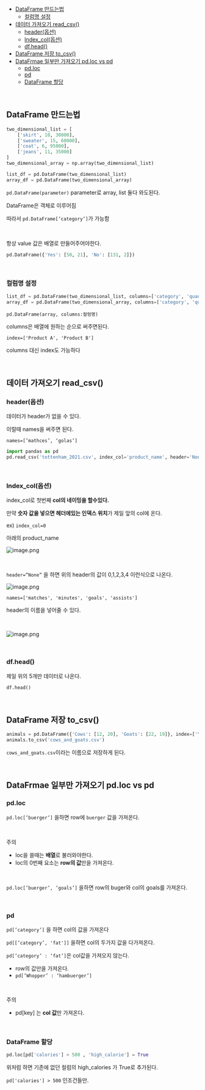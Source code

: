 - [DataFrame 만드는법](#dataframe-만드는법)
  - [컬럼명 설정](#컬럼명-설정)
- [데이터 가져오기 read\_csv()](#데이터-가져오기-read_csv)
  - [header(옵션)](#header옵션)
  - [Index\_col(옵션)](#index_col옵션)
  - [df.head()](#dfhead)
- [DataFrame 저장 to\_csv()](#dataframe-저장-to_csv)
- [DataFrmae 일부만 가져오기 pd.loc vs pd](#datafrmae-일부만-가져오기-pdloc-vs-pd)
  - [pd.loc](#pdloc)
  - [pd](#pd)
  - [DataFrame 할당](#dataframe-할당)

<br>

## DataFrame 만드는법

```python
two_dimensional_list = [
    ['skirt', 10, 30000],
    ['sweater', 15, 60000],
    ['coat', 6, 95000],
    ['jeans', 11, 35000]
]
two_dimensional_array = np.array(two_dimensional_list)

list_df = pd.DataFrame(two_dimensional_list)
array_df = pd.DataFrame(two_dimensional_array)
```

`pd.DataFrame(parameter)` parameter로 array, list 둘다 와도된다.

DataFrame은 객체로 이루어짐

따라서 `pd.DataFrame[’category’]`가 가능함

<br>

항상 value 값은 배열로 만들어주어야한다.

```python
pd.DataFrame({'Yes': [50, 21], 'No': [131, 2]})
```

<br>

### 컬럼명 설정

```python
list_df = pd.DataFrame(two_dimensional_list, columns=['category', 'quantity', 'price'])
array_df = pd.DataFrame(two_dimensional_array, columns=['category', 'quantity', 'price'])

```

`pd.DataFrame(array, columns:컬렁명)`

columns은 배열에 원하는 순으로 써주면된다.

`index=['Product A', 'Product B']`

columns 대신 index도 가능하다

<br>

## 데이터 가져오기 read_csv()

### header(옵션)

데이터가 header가 없을 수 있다.

이럴때 names을 써주면 된다.

`names=[’mathces’, ‘golas’]`

```python
import pandas as pd
pd.read_csv('tottenham_2021.csv', index_col='product_name', header='None'. names=['matches', 'minutes', 'goals', 'assists'])
```

<br>

### Index_col(옵션)

index_col로 첫번째 **col의 네이밍을 할수있다.**

만약 **숫자 값을 넣으면 헤더에있는 인덱스 위치**가 제일 앞의 col에 온다.

ex) `index_col=0`

아래의 product_name

![image.png](../images/Pandas/DataFrame%20생성,불러오기/1.png)

<br>

`header=”None”` 을 하면 위의 header의 값이 0,1,2,3,4 이런식으로 나온다.

![image.png](../images/Pandas/DataFrame%20생성,불러오기/2.png)

`names=['matches', 'minutes', 'goals', 'assists']`

header의 이름을 넣어줄 수 있다.

<br>

![image.png](../images/Pandas/DataFrame%20생성,불러오기/3.png)

<br>

### df.head()

제일 위의 5개만 데이터로 나온다.

```python
df.head()
```

<br>

## DataFrame 저장 to_csv()

```python
animals = pd.DataFrame({'Cows': [12, 20], 'Goats': [22, 19]}, index=['Year 1', 'Year 2'])
animals.to_csv('cows_and_goats.csv')
```

`cows_and_goats.csv`이라는 이름으로 저장하게 된다.

<br>

## DataFrmae 일부만 가져오기 pd.loc vs pd

### pd.loc

`pd.loc[’buerger’]` 을하면 row에 `buerger` 값을 가져온다.

<br>

주의

- loc을 쓸때는 **배열**로 불러와야한다.
- loc의 0번째 요소는 **row의 값**만을 가져온다.

<br>

`pd.loc[’buerger’, ‘goals’]` 을하면 row의 buger와 col의 goals를 가져온다.

<br>

### pd

`pd[’category’]` 을 하면 col의 값을 가져온다

`pd[[’category’, 'fat']]` 을하면 col의 두가지 값을 다가져온다.

`pd[’category’ : ‘fat’]`은 col값을 가져오지 않는다.

- row의 값만을 가져온다.
- `pd[’Whopper’ : ‘hambuerger’]`

<br>

주의

- pd[key] 는 **col 값**만 가져온다.

<br>

### DataFrame 할당

```python
pd.loc[pd['calories'] > 500 , 'high_calorie'] = True
```

위처럼 하면 기존에 없던 컬럼의 high_calories 가 True로 추가된다.

`pd['calories'] > 500` 인조건들만.
